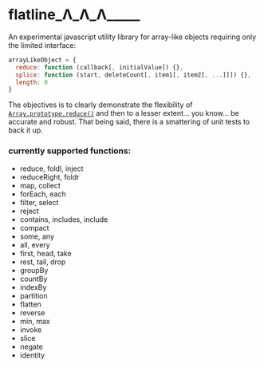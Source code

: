 # flatline\_Λ\_Λ\_Λ\_\_\_\_\_

An experimental javascript utility library for array-like objects requiring only the limited interface:
```javascript
arrayLikeObject = {
  reduce: function (callback[, initialValue]) {},
  splice: function (start, deleteCount[, item1[, item2[, ...]]]) {}, 
  length: 0
}
```
The objectives is to clearly demonstrate the flexibility of [`Array.prototype.reduce()`](https://developer.mozilla.org/en-US/docs/Web/JavaScript/Reference/Global_Objects/Array/Reduce) and then to a lesser extent... you know... be accurate and robust. That being said, there is a smattering of unit tests to back it up.

### currently supported functions:

- reduce, foldl, inject 
- reduceRight, foldr
- map, collect
- forEach, each
- filter, select
- reject
- contains, includes, include
- compact
- some, any
- all, every
- first, head, take
- rest, tail, drop
- groupBy
- countBy
- indexBy
- partition
- flatten
- reverse
- min, max
- invoke
- slice
- negate
- identity
